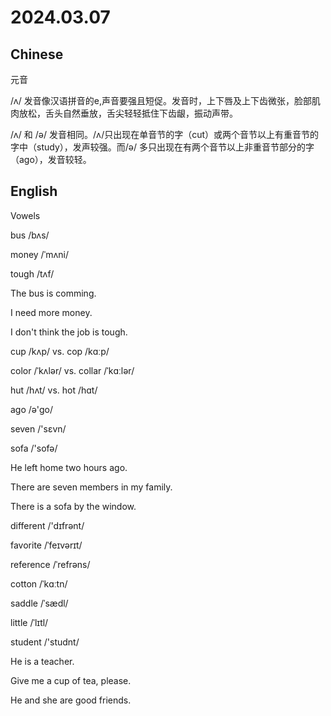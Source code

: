 # 2024.03.07
## Chinese
元音

/ʌ/ 发音像汉语拼音的e,声音要强且短促。发音时，上下唇及上下齿微张，脸部肌肉放松，舌头自然垂放，舌尖轻轻抵住下齿龈，振动声带。

/ʌ/ 和 /ə/ 发音相同。/ʌ/只出现在单音节的字（cut）或两个音节以上有重音节的字中（study），发声较强。而/ə/ 多只出现在有两个音节以上非重音节部分的字（ago），发音较轻。

## English
Vowels
 
bus  /bʌs/

money  /ˈmʌni/

tough  /tʌf/

The bus is comming.

I need more money.

I don't think the job is tough.

cup /kʌp/ vs. cop  /kɑːp/

color /ˈkʌlər/ vs. collar /ˈkɑːlər/

hut /hʌt/ vs. hot /hɑt/


ago  /ə'ɡo/

seven /'sɛvn/

sofa  /'sofə/

He left home two hours ago.

There are seven members in my family.

There is a sofa by the window.

different /'dɪfrənt/

favorite /ˈfeɪvərɪt/

reference /ˈrefrəns/

cotton /ˈkɑːtn/

saddle /ˈsædl/

little /ˈlɪtl/

student /'studnt/

He is a teacher.

Give me a cup of tea, please.

He and she are good friends.

